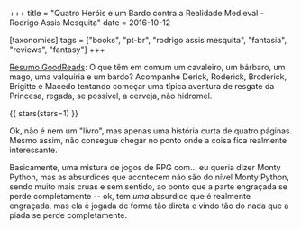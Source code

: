+++
title = "Quatro Heróis e um Bardo contra a Realidade Medieval - Rodrigo Assis Mesquita"
date = 2016-10-12

[taxonomies]
tags = ["books", "pt-br", "rodrigo assis mesquita", "fantasia", "reviews", "fantasy"]
+++

[Resumo GoodReads](https://www.goodreads.com/book/show/26137212-quatro-her-is-e-um-bardo-contra-a-realidade-medieval):
O que têm em comum um cavaleiro, um bárbaro, um mago, uma valquíria e um
bardo? Acompanhe Derick, Roderick, Broderick, Brigitte e Macedo tentando
começar uma típica aventura de resgate da Princesa, regada, se possível, a
cerveja, não hidromel.

<!-- more -->

{{ stars(stars=1) }}

Ok, não é nem um "livro", mas apenas uma história curta de quatro páginas.
Mesmo assim, não consegue chegar no ponto onde a coisa fica realmente
interessante. 

Basicamente, uma mistura de jogos de RPG com... eu queria dizer Monty Python,
mas as absurdices que acontecem não são do nível Monty Python, sendo muito
mais cruas e sem sentido, ao ponto que a parte engraçada se perde
completamente -- ok, tem <I>uma</I> absurdice que é realmente engraçada, mas
ela é jogada de forma tão direta e vindo tão do nada que a piada se perde
completamente. 
